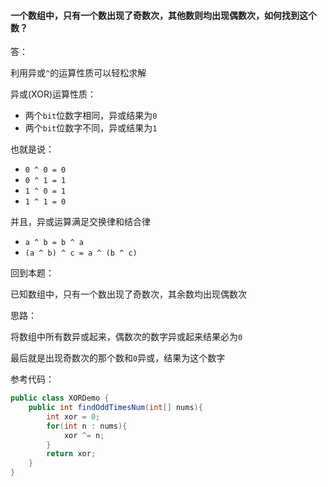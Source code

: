 #### 一个数组中，只有一个数出现了奇数次，其他数则均出现偶数次，如何找到这个数？

答：

利用异或`^`的运算性质可以轻松求解

异或(XOR)运算性质：

- 两个`bit`位数字相同，异或结果为`0`
- 两个`bit`位数字不同，异或结果为`1`

也就是说：

- `0 ^ 0 = 0`
- `0 ^ 1 = 1`
- `1 ^ 0 = 1`
- `1 ^ 1 = 0`

并且，异或运算满足交换律和结合律

- `a ^ b = b ^ a`
- `(a ^ b) ^ c = a ^ (b ^ c)`

回到本题：

已知数组中，只有一个数出现了奇数次，其余数均出现偶数次

思路：

将数组中所有数异或起来，偶数次的数字异或起来结果必为`0`

最后就是出现奇数次的那个数和`0`异或，结果为这个数字

参考代码：

```java
public class XORDemo {
    public int findOddTimesNum(int[] nums){
        int xor = 0;
        for(int n : nums){
            xor ^= n;
        }
        return xor;
    }
}
```



